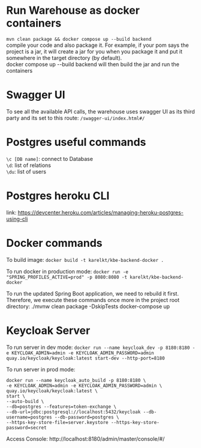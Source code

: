 # Run Warehouse as docker containers
```mvn clean package && docker compose up --build backend```  
compile your code and also package it. For example, if your pom says the project is a jar, it will create a jar for you when you package it and put it somewhere in the target directory (by default).  
docker compose up --build backend will then build the jar and run the containers

# Swagger UI
To see all the available API calls, the warehouse uses swagger UI as its third party and its set to this route:
```/swagger-ui/index.html#/```

# Postgres useful commands
```\c [DB name]```: connect to Database   
```\d```: list of relations   
```\du```: list of users   

# Postgres heroku CLI
link: https://devcenter.heroku.com/articles/managing-heroku-postgres-using-cli


# Docker commands
To build image:
```docker build -t karelkt/kbe-backend-docker .```

To run docker in production mode:
```docker run -e "SPRING_PROFILES_ACTIVE=prod" -p 8080:8080 -t karelkt/kbe-backend-docker ```

To run the updated Spring Boot application, we need to rebuild it first. Therefore, we execute these commands once more in the project root directory:
./mvnw clean package -DskipTests
docker-compose up

# Keycloak Server
To run server in dev mode:
```docker run --name keycloak_dev -p 8180:8180 -e KEYCLOAK_ADMIN=admin -e KEYCLOAK_ADMIN_PASSWORD=admin quay.io/keycloak/keycloak:latest start-dev --http-port=8180```

To run server in prod mode:
```
docker run --name keycloak_auto_build -p 8180:8180 \
-e KEYCLOAK_ADMIN=admin -e KEYCLOAK_ADMIN_PASSWORD=admin \
quay.io/keycloak/keycloak:latest \
start \
--auto-build \
--db=postgres --features=token-exchange \
--db-url=jdbc:postgresql://localhost:5432/keycloak --db-username=postgres --db-password=postgres \
--https-key-store-file=server.keystore --https-key-store-password=secret
```

Access Console: http://localhost:8180/admin/master/console/#/